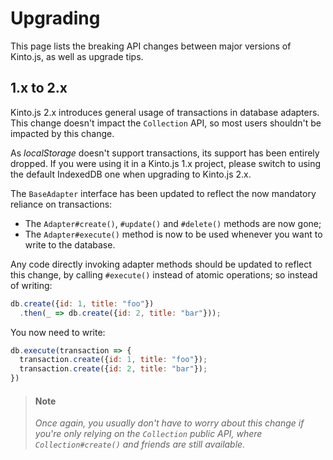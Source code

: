 # Upgrading

This page lists the breaking API changes between major versions of Kinto.js, as well as upgrade tips.

## 1.x to 2.x

Kinto.js 2.x introduces general usage of transactions in database adapters. This change doesn't impact the `Collection` API, so most users shouldn't be impacted by this change.

As *localStorage* doesn't support transactions, its support has been entirely dropped. If you were using it in a Kinto.js 1.x project, please switch to using the default IndexedDB one when upgrading to Kinto.js 2.x.

The `BaseAdapter` interface has been updated to reflect the now mandatory reliance on transactions:

- The `Adapter#create()`, `#update()` and `#delete()` methods are now gone;
- The `Adapter#execute()` method is now to be used whenever you want to write to the database.

Any code directly invoking adapter methods should be updated to reflect this change, by calling `#execute()` instead of atomic operations; so instead of writing:

```js
db.create({id: 1, title: "foo"})
  .then(_ => db.create({id: 2, title: "bar"}));
```

You now need to write:

```js
db.execute(transaction => {
  transaction.create({id: 1, title: "foo"});
  transaction.create({id: 2, title: "bar"});
})
```

> #### Note
>
> *Once again, you usually don't have to worry about this change if you're only relying on the `Collection` public API, where `Collection#create()` and friends are still available.*
